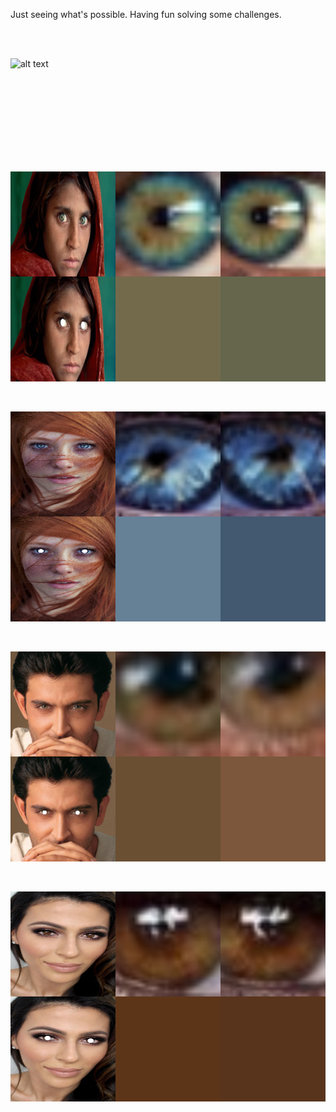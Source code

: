 
Just seeing what's possible. Having fun solving some challenges.

<br>
<br>

![alt text](https://raw.githubusercontent.com/tjbergstrom/eye-gaze-tracking/master/vids/save24.gif)

<br>
<br>
<br>
<br>
<br>
<br>
<br>
<br>

![alt text](https://raw.githubusercontent.com/tjbergstrom/eye-gaze-tracking/master/images/tmp_0.png)

<br>

![alt text](https://raw.githubusercontent.com/tjbergstrom/eye-gaze-tracking/master/images/tmp_1.png)

<br>

![alt text](https://raw.githubusercontent.com/tjbergstrom/eye-gaze-tracking/master/images/tmp_2.png)

<br>

![alt text](https://raw.githubusercontent.com/tjbergstrom/eye-gaze-tracking/master/images/tmp_3.png)




